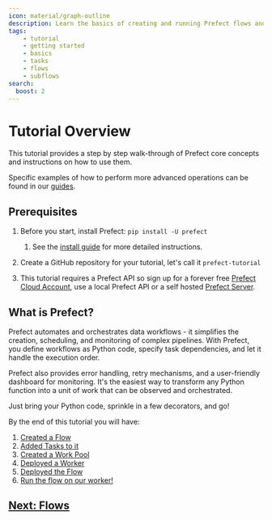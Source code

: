 ```yaml
---
icon: material/graph-outline
description: Learn the basics of creating and running Prefect flows and tasks.
tags:
    - tutorial
    - getting started
    - basics
    - tasks
    - flows
    - subflows
search:
  boost: 2
---
```

# Tutorial Overview

This tutorial provides a step by step walk-through of Prefect core concepts and instructions on how to use them.

Specific examples of how to perform more advanced operations can be found in our [guides](/guides/).

## Prerequisites

1. Before you start, install Prefect: `pip install -U prefect`
      1. See the [install guide](/getting-started/installation/) for more detailed instructions.

2. Create a GitHub repository for your tutorial, let's call it `prefect-tutorial`
 
3. This tutorial requires a Prefect API so sign up for a forever free [Prefect Cloud Account](https://app.prefect.cloud/), use a local Prefect API or a self hosted [Prefect Server](/host/).

## What is Prefect?

Prefect automates and orchestrates data workflows - it simplifies the creation, scheduling, and monitoring of complex pipelines. With Prefect, you define workflows as Python code, specify task dependencies, and let it handle the execution order.

Prefect also provides error handling, retry mechanisms, and a user-friendly dashboard for monitoring. It's the easiest way to transform any Python function into a unit of work that can be observed and orchestrated.

Just bring your Python code, sprinkle in a few decorators, and go!

By the end of this tutorial you will have:

1. [Created a Flow](/tutorial/flows/)
2. [Added Tasks to it](/tutorial/tasks/)
3. [Created a Work Pool](/tutorial/deployments/)
4. [Deployed a Worker](/tutorial/deployments/)
5. [Deployed the Flow](/tutorial/deploying/)
6. [Run the flow on our worker!](/tutorial/deployments/)


## [Next: Flows](/tutorial/flows/)